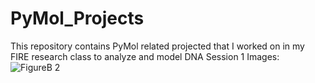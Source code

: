 # PyMol_Projects
This repository contains PyMol related projected that I worked on in my FIRE research class to analyze and model DNA
Session 1 Images: 
![FigureB 2](https://user-images.githubusercontent.com/53449191/229597407-56f2ce6e-e6cd-4fd0-8b7b-742b71e716bd.png)
